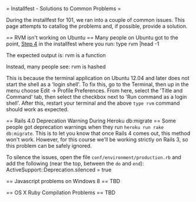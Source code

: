 = Installfest - Solutions to Common Problems =

During the installfest for 101, we ran into a couple of common issues. This page attempts to catallog the problems and, if possible, provide a solution.


== RVM isn't working on Ubuntu ==
Many people on Ubuntu got to the point, [Step 4](http://docs.railsbridge.org/installfest/ubuntu) in the installfest where you run:
    type rvm |head -1

The expected output is:
    rvm is a function

Instead, many people see:
    rvm is hashed

This is because the terminal application on Ubuntu 12.04 and later does not start the shell as a 'login shell'. To fix this, go to the Terminal, then up in the menu choose Edit -> Profile Preferences. From here, select the 'Title and Command' tab, then select the checkbox next to 'Run command as a login shell'. After this, restart your terminal and the above `type rvm` command should work as expected.


== Rails 4.0 Deprecation Warning During Heroku db:migrate ==
Some people got deprecation warnings when they run `heroku run rake db:migrate`. This is to let you know that once Rails 4 comes out, this method won't work. However, for this course we'll be working strictly on Rails 3, so this problem can be safely ignored.

To silence the issues, open the file `conf/environment/production.rb` and add the following (near the top, between the `do` and `end`):
    ActiveSupport::Deprecation.silenced = true


== Javascript problems on Windows 8 ==
TBD

== OS X Ruby Compilation Problems ==
TBD
